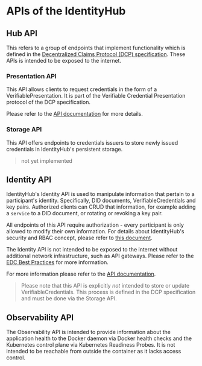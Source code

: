 # APIs of the IdentityHub

## Hub API

This refers to a group of endpoints that implement functionality which is defined in
the  [Decentralized Claims Protocol (DCP) specification](https://projects.eclipse.org/projects/technology.dataspace-dcp).
These APIs is intended to be exposed to the internet.

### Presentation API

This API allows clients to request credentials in the form of a VerifiablePresentation. It is part of the Verifiable
Credential Presentation protocol of the DCP specification.

Please refer to the [API documentation](https://eclipse-edc.github.io/IdentityHub/openapi/ih-resolution-api) for more
details.

### Storage API

This API offers endpoints to credentials issuers to store newly issued credentials in IdentityHub's persistent storage.

> not yet implemented

## Identity API

IdentityHub's Identity API is used to manipulate information that pertain to a participant's identity. Specifically, DID
documents, VerifiableCredentials and key pairs. Authorized clients can CRUD that information, for example adding
a `service` to a DID document, or rotating or revoking a key pair.

All endpoints of this API require authorization - every participant is only allowed to modify their own information. For
details about IdentityHub's security and RBAC concept, please refer to [this document](./identity-api.security.md).

The Identity API is not intended to be exposed to the internet without additional network infrastructure, such as API
gateways. Please refer to
the [EDC Best Practices](https://github.com/eclipse-edc/docs/blob/main/developer/best-practices.md) for more
information.

For more information please refer to
the [API documentation](https://eclipse-edc.github.io/IdentityHub/openapi/identity-api).

> Please note that this API is explicitly _not_ intended to store or update VerifiableCredentials. This process is
> defined in the DCP specification and must be done via the Storage API.

## Observability API

The Observability API is intended to provide information about the application health to the Docker daemon via Docker
health checks and the Kubernetes control plane via Kubernetes Readiness Probes. It is not intended to be reachable
from outside the container as it lacks access control.